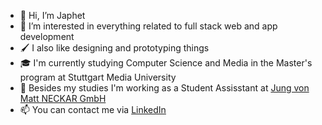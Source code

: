 - 👋 Hi, I’m Japhet
- 👀 I’m interested in everything related to full stack web and app development
- 🖌️ I also like designing and prototyping things
- 🎓 I'm currently studying Computer Science and Media in the Master's program at Stuttgart Media University 
- 🏢 Besides my studies I'm working as a Student Assisstant at [Jung von Matt NECKAR GmbH](https://www.jvm.com/en/agencies/jvm-neckar/)
- 📫 You can contact me via [LinkedIn](https://www.jvm.com/en/agencies/jvm-neckar/)

<!---
JaphetManu/JaphetManu is a ✨ special ✨ repository because its `README.md` (this file) appears on your GitHub profile.
You can click the Preview link to take a look at your changes.
--->

